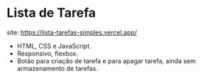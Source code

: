 # Lista de Tarefa

site: https://lista-tarefas-simples.vercel.app/

- HTML, CSS e JavaScript.
- Responsivo, flexbox.
- Botão para criação de tarefa e para apagar tarefa, ainda sem armazenamento de tarefas.
